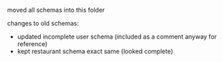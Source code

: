 moved all schemas into this folder

changes to old schemas:
- updated incomplete user schema (included as a comment anyway for reference)
- kept restaurant schema exact same (looked complete)
